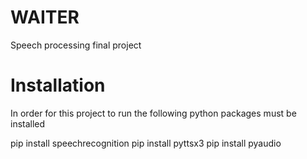# WAITER
Speech processing final project 

# Installation
In order for this project to run the following python packages must be installed

pip install speechrecognition
pip install pyttsx3
pip install pyaudio
